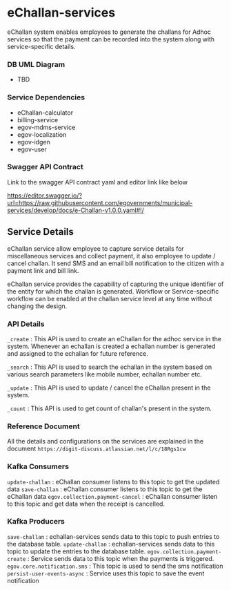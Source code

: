 # eChallan-services

eChallan system enables employees to generate the challans for Adhoc services so that the payment can be recorded into the system along with service-specific details.

### DB UML Diagram

- TBD

### Service Dependencies

- eChallan-calculator
- billing-service
- egov-mdms-service
- egov-localization
- egov-idgen
- egov-user

### Swagger API Contract

Link to the swagger API contract yaml and editor link like below

https://editor.swagger.io/?url=https://raw.githubusercontent.com/egovernments/municipal-services/develop/docs/e-Challan-v1.0.0.yaml#!/


## Service Details

eChallan service allow employee to capture service details for miscellaneous services and collect payment, it also employee to update / cancel challan.
It send SMS and an email bill notification to the citizen with a payment link and bill link.

eChallan service provides the capability of capturing the unique identifier of the entity for which the challan is generated.
Workflow or Service-specific workflow can be enabled at the challan service level at any time without changing the design.

### API Details

`_create` : This API is used to create an eChallan for the adhoc service in the system. Whenever an echallan is created a echallan number is generated and assigned to the echallan for future reference.

`_search` : This API is used to search the echallan in the system based on various search parameters like mobile number, echallan number etc.

`_update` : This API is used to update / cancel the eChallan present in the system.

`_count`  : This API is used to get count of challan's present in the system.


### Reference Document

All the details and configurations on the services are explained in the document `https://digit-discuss.atlassian.net/l/c/18Rgs1cw`

### Kafka Consumers

`update-challan` : eChallan consumer listens to this topic to get the updated data
`save-challan` : eChallan consumer listens to this topic to get the eChallan data
`egov.collection.payment-cancel` : eChallan consumer listen to this topic and get data when the receipt is cancelled.

### Kafka Producers

`save-challan` : echallan-services sends data to this topic to push entries to the database table.
`update-challan` : echallan-services sends data to this topic to update the entries to the database table.
`egov.collection.payment-create` : Service sends data to this topic when the payments is triggered.
`egov.core.notification.sms` : This topic is used to send the sms notification
`persist-user-events-async` : Service uses this topic to save the event notification
